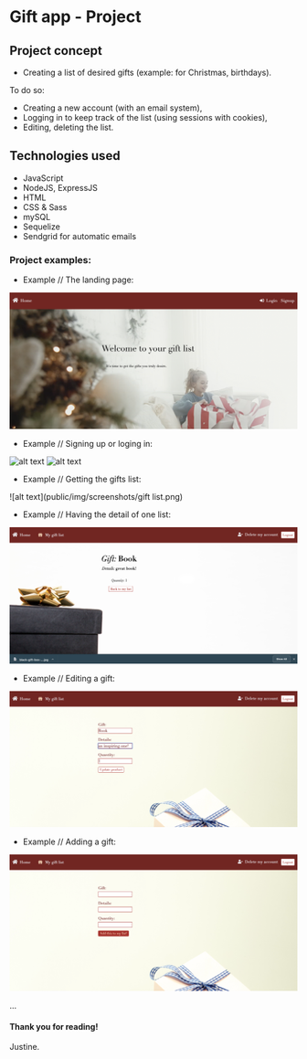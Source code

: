 # Gift app - Project

## Project concept

- Creating a list of desired gifts (example: for Christmas, birthdays).

To do so: 
- Creating a new account (with an email system),
- Logging in to keep track of the list (using sessions with cookies),
- Editing, deleting the list.

## Technologies used

- JavaScript
- NodeJS, ExpressJS
- HTML
- CSS & Sass
- mySQL 
- Sequelize
- Sendgrid for automatic emails

### Project examples: 

- Example // The landing page: 

![alt text](public/img/screenshots/landing.png)

- Example // Signing up or loging in:

![alt text](public/img/screenshots/login.png)
![alt text](public/img/screenshots/signup.png)

- Example // Getting the gifts list:  

![alt text](public/img/screenshots/gift list.png)

- Example // Having the detail of one list: 

![alt text](public/img/screenshots/details.png)

- Example // Editing a gift: 

![alt text](public/img/screenshots/edit.png)

- Example // Adding a gift: 

![alt text](public/img/screenshots/create.png)

...

#### Thank you for reading!

Justine.

